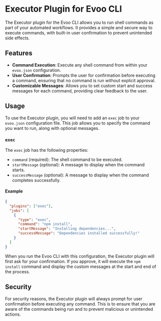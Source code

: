 # Executor Plugin for Evoo CLI

The Executor plugin for the Evoo CLI allows you to run shell commands as part of your automated workflows. It provides a simple and secure way to execute commands, with built-in user confirmation to prevent unintended side effects.

## Features

- **Command Execution**: Execute any shell command from within your `evoo.json` configuration.
- **User Confirmation**: Prompts the user for confirmation before executing a command, ensuring that no command is run without explicit approval.
- **Customizable Messages**: Allows you to set custom start and success messages for each command, providing clear feedback to the user.

## Usage

To use the Executor plugin, you will need to add an `exec` job to your `evoo.json` configuration file. This job allows you to specify the command you want to run, along with optional messages.

### `exec`

The `exec` job has the following properties:

- `command` (required): The shell command to be executed.
- `startMessage` (optional): A message to display when the command starts.
- `successMessage` (optional): A message to display when the command completes successfully.

#### Example

```json
{
  "plugins": ["exec"],
  "jobs": [
    {
      "type": "exec",
      "command": "npm install",
      "startMessage": "Installing dependencies...",
      "successMessage": "Dependencies installed successfully!"
    }
  ]
}
```

When you run the Evoo CLI with this configuration, the Executor plugin will first ask for your confirmation. If you approve, it will execute the `npm install` command and display the custom messages at the start and end of the process.

## Security

For security reasons, the Executor plugin will always prompt for user confirmation before executing any command. This is to ensure that you are aware of the commands being run and to prevent malicious or unintended actions.
